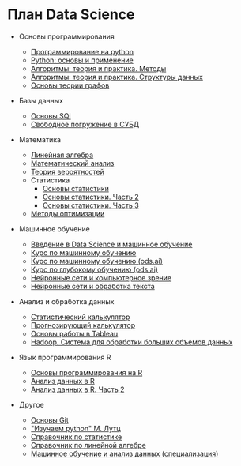 # План Data Science
- Основы программирования
  - [Программирование на python](https://stepik.org/course/67/promo)
  - [Python: основы и применение](https://stepik.org/course/512/promo)
  - [Алгоритмы: теория и практика. Методы](https://stepik.org/course/217/promo)
  - [Алгоритмы: теория и практика. Структуры данных](https://stepik.org/course/1547/promo)
  - [Основы теории графов](https://stepik.org/course/126/promo)

- Базы данных
  - [Основы SQl](https://stepik.org/course/63054/promo)
  - [Свободное погружение в СУБД](https://stepik.org/course/70710/promo)

- Математика
  - [Линейная алгебра](https://www.youtube.com/watch?v=RNTRYicPvWQ&list=PLVjLpKXnAGLXPaS7FRBjd5yZeXwJxZil2)
  - [Математический анализ](https://stepik.org/course/95/promo)
  - [Теория вероятностей](https://stepik.org/course/3089/promo)
  - Статистика
    - [Основы статистики](https://stepik.org/course/76/promo)
    - [Основы статистики. Часть 2](https://stepik.org/course/524/promo)
    - [Основы статистики. Часть 3](https://stepik.org/course/2152/promo)
  - [Методы оптимизации](https://elar.urfu.ru/bitstream/10995/48965/1/978-5-7996-2090-5_2017.pdf)

- Машинное обучение
  - [Введение в Data Science и машинное обучение](https://stepik.org/course/4852/promo)
  - [Курс по машинному обучению](https://stepik.org/course/8057/info)
  - [Курс по машинному обучению (ods.ai)](https://www.youtube.com/watch?v=OAy96yiWohk&list=PLVlY_7IJCMJdgcCtQfzj5j8OVB_Y0GJCl)
  - [Курс по глубокому обучению (ods.ai)](https://dlcourse.ai/)
  - [Нейронные сети и компьютерное зрение](https://stepik.org/course/50352/promo)
  - [Нейронные сети и обработка текста](https://stepik.org/course/54098/promo)

- Анализ и обработка данных
  - [Статистический калькулятор](https://gallery.shinyapps.io/dist_calc/)
  - [Прогнозирующий калькулятор](https://www.obviously.ai/)
  - [Основы работы в Tableau](https://stepik.org/course/56280/promo)
  - [Hadoop. Система для обработки больших объемов данных](https://stepik.org/course/150/promo)

- Язык программирования R
  - [Основы программирования на R](https://stepik.org/course/497/promo)
  - [Анализ данных в R](https://stepik.org/course/129/promo)
  - [Анализ данных в R. Часть 2](https://stepik.org/course/724/promo)

- Другое
  - [Основы Git](https://stepik.org/course/3145/promo)
  - ["Изучаем python" М. Лутц](https://codernet.ru/books/python/izuchaem_python_4-e_izdanie_mark_lutc/)
  - [Справочник по статистике](https://docs.google.com/document/d/1d65yVxXWKK4ct-ircA_VfuQ9MbQOzs6Ezr6JQp7Gb4I/pub)
  - [Справочник по линейной алгебре](https://elar.urfu.ru/bitstream/10995/78551/1/978-5-7996-2776-8_2019.pdf)
  - [Машинное обучение и анализ данных (специализация)](https://www.coursera.org/specializations/machine-learning-data-analysis?aid=true#courses)
